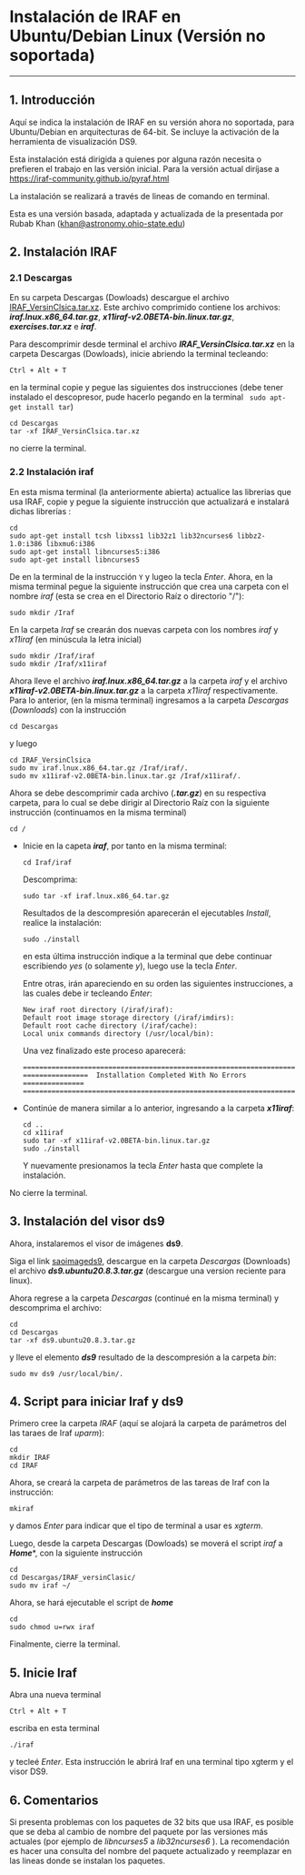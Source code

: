 
# Instalación de IRAF en Ubuntu/Debian Linux (Versión no soportada)

---

## 1. Introducción

Aquí se indica la instalación de IRAF en su versión ahora no soportada, para Ubuntu/Debian en arquitecturas de 64-bit.
Se incluye la activación de la herramienta de visualización DS9.

Esta instalación está dirigida a quienes por alguna razón necesita o prefieren el trabajo en las versión inicial. Para la versión actual diríjase a https://iraf-community.github.io/pyraf.html

La instalación se realizará a través de lineas de comando en terminal. 

Esta es una versión basada, adaptada y actualizada de la presentada por Rubab Khan (khan@astronomy.ohio-state.edu)

## 2. Instalación IRAF
### 2.1 Descargas

En su carpeta Descargas (Dowloads) descargue el archivo [IRAF_VersinClsica.tar.xz](https://1drv.ms/u/s!AnFDFXokQzgljB0-3E8e2sM1hAJW). Este archivo comprimido contiene los archivos: ***iraf.lnux.x86_64.tar.gz***, ***x11iraf-v2.0BETA-bin.linux.tar.gz***, ***exercises.tar.xz*** e ***iraf***.

Para descomprimir desde terminal el archivo ***IRAF_VersinClsica.tar.xz*** en la carpeta Descargas (Dowloads), inicie abriendo la terminal tecleando: 

```
Ctrl + Alt + T
```
en la terminal copie y pegue las siguientes dos instrucciones (debe tener instalado el descopresor, pude hacerlo pegando en la terminal  ` sudo apt-get install tar`)

```
cd Descargas
tar -xf IRAF_VersinClsica.tar.xz
```

no cierre la terminal.

### 2.2 Instalación iraf

En esta misma terminal (la anteriormente abierta) actualice las librerias que usa IRAF, copie y pegue la siguiente instrucción que actualizará e instalará dichas librerías :

```
cd
sudo apt-get install tcsh libxss1 lib32z1 lib32ncurses6 libbz2-1.0:i386 libxmu6:i386 
sudo apt-get install libncurses5:i386
sudo apt-get install libncurses5
```  
De en la terminal de la instrucción `Y` y lugeo la tecla *Enter*. Ahora, en la misma terminal pegue la siguiente instrucción que crea una carpeta con el nombre *iraf* (esta se crea en el Directorio Raíz o directorio "/"):

```
sudo mkdir /Iraf
```
En la carpeta *Iraf* se crearán dos nuevas carpeta con los nombres *iraf* y *x11iraf* (en minúscula la letra inicial)

```
sudo mkdir /Iraf/iraf 
sudo mkdir /Iraf/x11iraf

```
Ahora lleve el archivo ***iraf.lnux.x86_64.tar.gz*** a la carpeta *iraf* y el archivo ***x11iraf-v2.0BETA-bin.linux.tar.gz*** a la carpeta *x11iraf* respectivamente. Para lo anterior, (en la misma terminal) ingresamos a la carpeta *Descargas* (*Downloads*) con la instrucción 

```
cd Descargas
```
y luego 

```
cd IRAF_VersinClsica
sudo mv iraf.lnux.x86_64.tar.gz /Iraf/iraf/.
sudo mv x11iraf-v2.0BETA-bin.linux.tar.gz /Iraf/x11iraf/.
```

Ahora se debe descomprimir cada archivo (***.tar.gz***) en su respectiva carpeta, para lo cual se debe dirigir al Directorio Raíz con la siguiente instrucción (continuamos en la misma terminal)

```
cd /
```


* Inicie en la capeta ***iraf***, por tanto en la misma terminal:

  ```
  cd Iraf/iraf
  ```

  Descomprima:
  ```
  sudo tar -xf iraf.lnux.x86_64.tar.gz
  ```
  Resultados de la descompresión aparecerán el ejecutables *Install*, realice la instalación: 

  ```
  sudo ./install
  ```
  en esta última instrucción indique a la terminal que debe continuar escribiendo *yes* (o solamente *y*), luego use la tecla *Enter*.

  Entre otras, irán apareciendo en su orden las siguientes instrucciones, a las cuales debe ir tecleando *Enter*:
  ```
  New iraf root directory (/iraf/iraf): 
  Default root image storage directory (/iraf/imdirs): 
  Default root cache directory (/iraf/cache): 
  Local unix commands directory (/usr/local/bin): 
  ```
  Una vez finalizado este proceso aparecerá:

  ```
  ========================================================================
  ================  Installation Completed With No Errors  ===============
  ========================================================================
  ```

* Continúe de manera similar a lo anterior, ingresando a la carpeta ***x11iraf***:

  ```
  cd ..
  cd x11iraf
  sudo tar -xf x11iraf-v2.0BETA-bin.linux.tar.gz
  sudo ./install
  ```

  Y nuevamente presionamos la tecla *Enter* hasta que complete la instalación.

No cierre la terminal.

## 3. Instalación del visor ds9

Ahora, instalaremos el visor de imágenes **ds9**.

Siga el link [saoimageds9](https://sites.google.com/cfa.harvard.edu/saoimageds9), descargue en la carpeta *Descargas* (Downloads) el archivo ***ds9.ubuntu20.8.3.tar.gz*** (descargue una version reciente para linux).

Ahora regrese a la carpeta *Descargas* (continué en la misma terminal) y descomprima el archivo:
```
cd
cd Descargas
tar -xf ds9.ubuntu20.8.3.tar.gz
```
y lleve el elemento ***ds9*** resultado de la descompresión a la carpeta *bin*:

```
sudo mv ds9 /usr/local/bin/.
```

## 4. Script para iniciar Iraf y ds9

Primero cree la carpeta *IRAF* (aquí se alojará la carpeta de parámetros del las taraes de Iraf *uparm*):
```
cd
mkdir IRAF
cd IRAF
```
Ahora, se creará la carpeta de parámetros de las tareas de Iraf con la instrucción: 

```
mkiraf
```

y damos *Enter* para indicar que el tipo de terminal a usar es *xgterm*.


Luego, desde la carpeta Descargas (Dowloads) se moverá el script *iraf* a ***Home****, con la siguiente instrucción

```
cd
cd Descargas/IRAF_versinClasic/
sudo mv iraf ~/
```
Ahora, se hará ejecutable el script de ***home***
```
cd
sudo chmod u=rwx iraf

```
Finalmente, cierre la terminal.

## 5. Inicie Iraf

Abra una nueva terminal 

```
Ctrl + Alt + T
```
escriba en esta terminal

```
./iraf
```
y tecleé *Enter*. Esta instrucción le abrirá Iraf en una terminal tipo xgterm y el visor DS9.

## 6. Comentarios

Si presenta problemas con los paquetes de 32 bits que usa IRAF, es posible que se deba al cambio de nombre del paquete por las versiones más actuales (por ejemplo de *libncurses5* a *lib32ncurses6* ). 
La recomendación es hacer una consulta del nombre del paquete actualizado y reemplazar en las lineas donde se instalan los paquetes.
